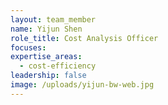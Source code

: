 ```yaml
---
layout: team_member
name: Yijun Shen
role_title: Cost Analysis Officer
focuses:
expertise_areas:
  - cost-efficiency
leadership: false
image: /uploads/yijun-bw-web.jpg
---
```


